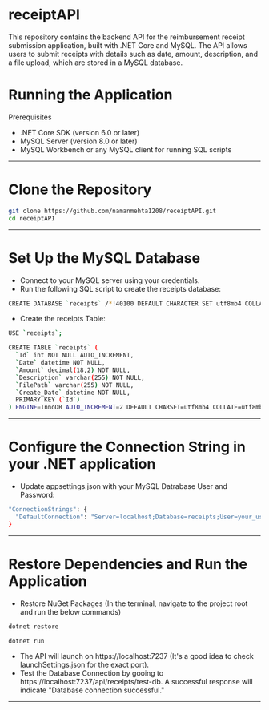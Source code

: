 
# receiptAPI

This repository contains the backend API for the reimbursement receipt submission application, built with .NET Core and MySQL. The API allows users to submit receipts with details such as date, amount, description, and a file upload, which are stored in a MySQL database.

# Running the Application
Prerequisites
- .NET Core SDK (version 6.0 or later)
- MySQL Server (version 8.0 or later)
- MySQL Workbench or any MySQL client for running SQL scripts
---

# Clone the Repository
 ```bash
 git clone https://github.com/namanmehta1208/receiptAPI.git
 cd receiptAPI
 ```
 ---

 # Set Up the MySQL Database
- Connect to your MySQL server using your credentials.
- Run the following SQL script to create the receipts database:
```bash
CREATE DATABASE `receipts` /*!40100 DEFAULT CHARACTER SET utf8mb4 COLLATE utf8mb4_0900_ai_ci */ /*!80016 DEFAULT ENCRYPTION='N' */;
```
- Create the receipts Table:
```bash
USE `receipts`;

CREATE TABLE `receipts` (
  `Id` int NOT NULL AUTO_INCREMENT,
  `Date` datetime NOT NULL,
  `Amount` decimal(18,2) NOT NULL,
  `Description` varchar(255) NOT NULL,
  `FilePath` varchar(255) NOT NULL,
  `Create_Date` datetime NOT NULL,
  PRIMARY KEY (`Id`)
) ENGINE=InnoDB AUTO_INCREMENT=2 DEFAULT CHARSET=utf8mb4 COLLATE=utf8mb4_0900_ai_ci;
```
---
# Configure the Connection String in your .NET application
- Update appsettings.json with your MySQL Datrabase User and Password:
```bash
"ConnectionStrings": {
  "DefaultConnection": "Server=localhost;Database=receipts;User=your_username;Password=your_password;"
}
```
---
# Restore Dependencies and Run the Application
- Restore NuGet Packages (In the terminal, navigate to the project root and run the below commands)

```bash
dotnet restore

dotnet run
```
- The API will launch on https://localhost:7237 (It's a good idea to check launchSettings.json for the exact port).
- Test the Database Connection by gooing to https://localhost:7237/api/receipts/test-db. A successful response will indicate "Database connection successful."
---
